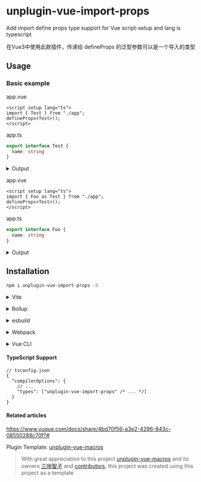 # unplugin-vue-import-props

Add import define props type support for Vue script-setup and lang is typescript

在Vue3中使用此款插件，传递给 defineProps 的泛型参数可以是一个导入的类型

## Usage

### Basic example

app.vue
```vue
<script setup lang="ts">
import { Test } from "./app";
defineProps<Test>();
</script>
```
app.ts
```typescript
export interface Test {
  name: string
}
```

<details>
<summary>Output</summary>

```vue
<script setup lang="ts">
import { } from "./app";
defineProps<{
  name: string;
}>();
</script>
```

</details>

app.vue
```vue
<script setup lang="ts">
import { Foo as Test } from "./app";
defineProps<Test>();
</script>
```
app.ts
```typescript
export interface Foo {
  name: string
}
```

<details>
<summary>Output</summary>

```vue
<script setup lang="ts">
import { } from "./app";
defineProps<Test {
  name: string;
}>();
</script>
```

</details>

## Installation

```bash
npm i unplugin-vue-import-props -D
```

<details>
<summary>Vite</summary><br>

```ts
// vite.config.ts
import ImportProps from 'unplugin-vue-import-props/vite'
import Vue from '@vitejs/plugin-vue'

export default defineConfig({
  plugins: [Vue(), ImportProps()],
})
```

<br></details>

<details>
<summary>Rollup</summary><br>

```ts
// rollup.config.js
import ImportProps from 'unplugin-vue-import-props/rollup'

export default {
  plugins: [ImportProps()], // Must be before Vue plugin!
}
```

<br></details>

<details>
<summary>esbuild</summary><br>

```ts
// esbuild.config.js
import { build } from 'esbuild'

build({
  plugins: [
    require('unplugin-vue-import-props/esbuild')(), // Must be before Vue plugin!
  ],
})
```

<br></details>

<details>
<summary>Webpack</summary><br>

```ts
// webpack.config.js
module.exports = {
  /* ... */
  plugins: [require('unplugin-vue-import-props/webpack')()],
}
```

<br></details>

<details>
<summary>Vue CLI</summary><br>

```ts
// vue.config.js
module.exports = {
  configureWebpack: {
    plugins: [require('unplugin-vue-import-props/webpack')()],
  },
}
```

<br></details>

#### TypeScript Support

```jsonc
// tsconfig.json
{
  "compilerOptions": {
    // ...
    "types": ["unplugin-vue-import-props" /* ... */]
  }
}
``` 
#### Related articles

https://www.yuque.com/docs/share/4bd70f56-a3e2-4296-843c-08550288c70f?#


Plugin Template: [unplugin-vue-macros](https://github.com/sxzz/unplugin-vue-macros)

> With great appreciation to this project [unplugin-vue-macros](https://github.com/sxzz/unplugin-vue-macros) and its owners [三咲智子](https://github.com/sxzz) and [contributors](https://github.com/sxzz/unplugin-vue-macros/graphs/contributors), this project was created using this project as a template


